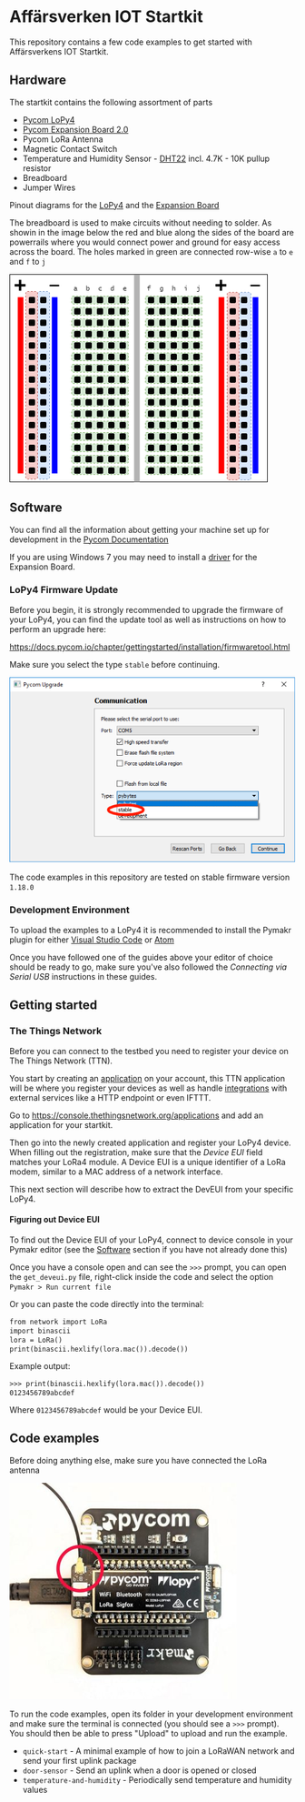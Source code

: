 # Affärsverken IOT Startkit

This repository contains a few code examples to get started with Affärsverkens IOT Startkit.

## Hardware

The startkit contains the following assortment of parts

- [Pycom LoPy4](https://docs.pycom.io/chapter/gettingstarted/connection/lopy4.html)
- [Pycom Expansion Board 2.0](https://docs.pycom.io/chapter/gettingstarted/connection/lopy4.html#exp2)
- Pycom LoRa Antenna
- Magnetic Contact Switch
- Temperature and Humidity Sensor - [DHT22](https://learn.adafruit.com/dht/overview) incl. 4.7K - 10K pullup resistor
- Breadboard
- Jumper Wires

Pinout diagrams for the [LoPy4](https://docs.pycom.io/chapter/datasheets/downloads/lopy4-pinout.pdf) and the [Expansion Board](https://docs.pycom.io/chapter/datasheets/downloads/expansion2-pinout.pdf)

The breadboard is used to make circuits without needing to solder. As showin in the image below the red and blue along the sides of the board are powerrails where you would connect power and ground for easy access across the board. The holes marked in green are connected row-wise `a` to `e` and `f` to `j`

![Breadboard](img/breadboard.png)

## Software

You can find all the information about getting your machine set up for development in the [Pycom Documentation](https://docs.pycom.io/chapter/gettingstarted/installingsoftware.html)

If you are using Windows 7 you may need to install a [driver](https://docs.pycom.io/chapter/gettingstarted/installation/drivers.html) for the Expansion Board.

### LoPy4 Firmware Update

Before you begin, it is strongly recommended to upgrade the firmware of your LoPy4, you can find the update tool as well as instructions on how to perform an upgrade here:

https://docs.pycom.io/chapter/gettingstarted/installation/firmwaretool.html

Make sure you select the type `stable` before continuing.

![Firmware Upgrade](img/pycom_upgrade.png)

The code examples in this repository are tested on stable firmware version `1.18.0`

### Development Environment

To upload the examples to a LoPy4 it is recommended to install the Pymakr plugin for either [Visual Studio Code](https://docs.pycom.io/chapter/pymakr/installation/vscode.html) or [Atom](https://docs.pycom.io/chapter/pymakr/installation/atom.html)

Once you have followed one of the guides above your editor of choice should be ready to go, make sure you've also followed the _Connecting via Serial USB_ instructions in these guides.

## Getting started

### The Things Network

Before you can connect to the testbed you need to register your device on The Things Network (TTN).

You start by creating an [application](https://www.thethingsnetwork.org/docs/applications/) on your account, this TTN application will be where you register your devices as well as handle [integrations](https://www.thethingsnetwork.org/docs/applications/integrations.html) with external services like a HTTP endpoint or even IFTTT.

Go to https://console.thethingsnetwork.org/applications and add an application for your startkit.

Then go into the newly created application and register your LoPy4 device. When filling out the registration, make sure that the _Device EUI_ field matches your LoRa4 module. A Device EUI is a unique identifier of a LoRa modem, similar to a MAC address of a network interface.

This next section will describe how to extract the DevEUI from your specific LoPy4.

#### Figuring out Device EUI

To find out the Device EUI of your LoPy4, connect to device console in your Pymakr editor (see the [Software](#software) section if you have not already done this)

Once you have a console open and can see the `>>>` prompt, you can open the `get_deveui.py` file, right-click inside the code and select the option `Pymakr > Run current file`

Or you can paste the code directly into the terminal:

```
from network import LoRa
import binascii
lora = LoRa()
print(binascii.hexlify(lora.mac()).decode())
```

Example output:

```
>>> print(binascii.hexlify(lora.mac()).decode())
0123456789abcdef
```

Where `0123456789abcdef` would be your Device EUI.

## Code examples

Before doing anything else, make sure you have connected the LoRa antenna

![Antenna Connector](img/antenna_connector.jpg)

To run the code examples, open its folder in your development environment and make sure the terminal is connected (you should see a `>>>` prompt). You should then be able to press "Upload" to upload and run the example.

- `quick-start` - A minimal example of how to join a LoRaWAN network and send your first uplink package
- `door-sensor` - Send an uplink when a door is opened or closed
- `temperature-and-humidity` - Periodically send temperature and humidity values
